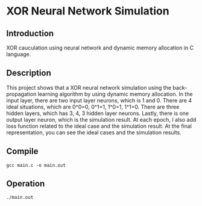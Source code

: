 # XOR Neural Network Simulation

## Introduction

XOR cauculation using neural network and dynamic memory allocation in C language.

## Description

This project shows that a XOR neural network simulation using the back-propagation learning algorithm by using dynamic memory allocation. In the input layer, there are two input layer neurons, which is 1 and 0. There are 4 ideal situations, which are 0^0=0, 0^1=1, 1^0=1, 1^1=0. There are three hidden layers, which has 3, 4, 3 hidden layer neurons. Lastly, there is one output layer neuron, which is the simulation result. At each epoch, I also add loss function related to the ideal case and the simulation result. At the final representation, you can see the ideal cases and the simulation results.

## Compile

```
gcc main.c -o main.out
```

## Operation

```
./main.out
```